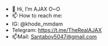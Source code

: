 - 👋 Hi, I’m AJAX O~O
- 📫 How to reach me:
- IG: @khode_mmdam
- Telegram: https://t.me/TheRealAJAX
- 📫Mail: Santaboy5047@gmail.com


